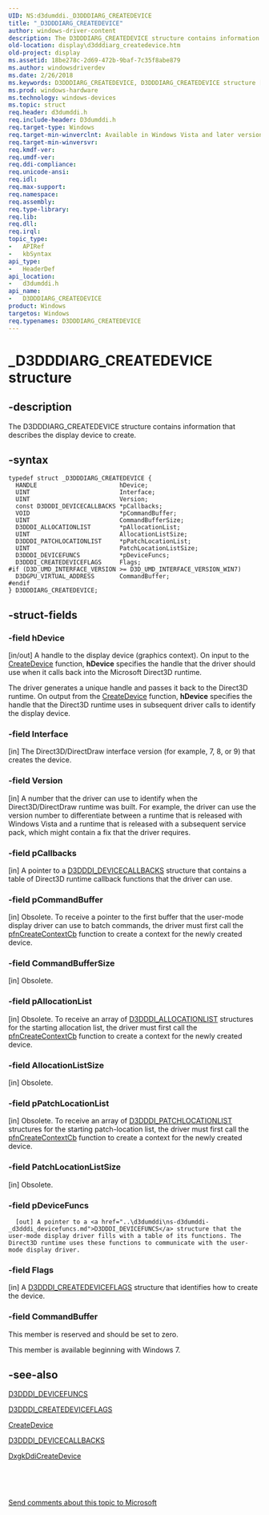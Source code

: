```yaml
---
UID: NS:d3dumddi._D3DDDIARG_CREATEDEVICE
title: "_D3DDDIARG_CREATEDEVICE"
author: windows-driver-content
description: The D3DDDIARG_CREATEDEVICE structure contains information that describes the display device to create.
old-location: display\d3dddiarg_createdevice.htm
old-project: display
ms.assetid: 18be278c-2d69-472b-9baf-7c35f8abe879
ms.author: windowsdriverdev
ms.date: 2/26/2018
ms.keywords: D3DDDIARG_CREATEDEVICE, D3DDDIARG_CREATEDEVICE structure [Display Devices], UMDisplayDriver_param_Structs_42cad924-5200-4737-9d17-4464767f9e93.xml, _D3DDDIARG_CREATEDEVICE, d3dumddi/D3DDDIARG_CREATEDEVICE, display.d3dddiarg_createdevice
ms.prod: windows-hardware
ms.technology: windows-devices
ms.topic: struct
req.header: d3dumddi.h
req.include-header: D3dumddi.h
req.target-type: Windows
req.target-min-winverclnt: Available in Windows Vista and later versions of the Windows operating systems.
req.target-min-winversvr: 
req.kmdf-ver: 
req.umdf-ver: 
req.ddi-compliance: 
req.unicode-ansi: 
req.idl: 
req.max-support: 
req.namespace: 
req.assembly: 
req.type-library: 
req.lib: 
req.dll: 
req.irql: 
topic_type:
-	APIRef
-	kbSyntax
api_type:
-	HeaderDef
api_location:
-	d3dumddi.h
api_name:
-	D3DDDIARG_CREATEDEVICE
product: Windows
targetos: Windows
req.typenames: D3DDDIARG_CREATEDEVICE
---
```


# _D3DDDIARG_CREATEDEVICE structure


## -description


The D3DDDIARG_CREATEDEVICE structure contains information that describes the display device to create.


## -syntax


````
typedef struct _D3DDDIARG_CREATEDEVICE {
  HANDLE                       hDevice;
  UINT                         Interface;
  UINT                         Version;
  const D3DDDI_DEVICECALLBACKS *pCallbacks;
  VOID                         *pCommandBuffer;
  UINT                         CommandBufferSize;
  D3DDDI_ALLOCATIONLIST        *pAllocationList;
  UINT                         AllocationListSize;
  D3DDDI_PATCHLOCATIONLIST     *pPatchLocationList;
  UINT                         PatchLocationListSize;
  D3DDDI_DEVICEFUNCS           *pDeviceFuncs;
  D3DDDI_CREATEDEVICEFLAGS     Flags;
#if (D3D_UMD_INTERFACE_VERSION >= D3D_UMD_INTERFACE_VERSION_WIN7)
  D3DGPU_VIRTUAL_ADDRESS       CommandBuffer;
#endif 
} D3DDDIARG_CREATEDEVICE;
````


## -struct-fields




### -field hDevice

[in/out] A handle to the display device (graphics context). On input to the <a href="..\d3dumddi\nc-d3dumddi-pfnd3dddi_createdevice.md">CreateDevice</a> function, <b>hDevice</b> specifies the handle that the driver should use when it calls back into the Microsoft Direct3D runtime. 

The driver generates a unique handle and passes it back to the Direct3D runtime. On output from the <a href="..\d3dumddi\nc-d3dumddi-pfnd3dddi_createdevice.md">CreateDevice</a> function, <b>hDevice</b> specifies the handle that the Direct3D runtime uses in subsequent driver calls to identify the display device.


### -field Interface

[in] The Direct3D/DirectDraw interface version (for example, 7, 8, or 9) that creates the device. 


### -field Version

[in] A number that the driver can use to identify when the Direct3D/DirectDraw runtime was built. For example, the driver can use the version number to differentiate between a runtime that is released with Windows Vista and a runtime that is released with a subsequent service pack, which might contain a fix that the driver requires. 


### -field pCallbacks

[in] A pointer to a <a href="..\d3dumddi\ns-d3dumddi-_d3dddi_devicecallbacks.md">D3DDDI_DEVICECALLBACKS</a> structure that contains a table of Direct3D runtime callback functions that the driver can use.


### -field pCommandBuffer

[in] Obsolete. To receive a pointer to the first buffer that the user-mode display driver can use to batch commands, the driver must first call the <a href="https://msdn.microsoft.com/f3f5d6bc-3bc6-4214-830a-cffff01069cc">pfnCreateContextCb</a> function to create a context for the newly created device.


### -field CommandBufferSize

[in] Obsolete.


### -field pAllocationList

[in] Obsolete. To receive an array of <a href="..\d3dukmdt\ns-d3dukmdt-_d3dddi_allocationlist.md">D3DDDI_ALLOCATIONLIST</a> structures for the starting allocation list, the driver must first call the <a href="https://msdn.microsoft.com/f3f5d6bc-3bc6-4214-830a-cffff01069cc">pfnCreateContextCb</a> function to create a context for the newly created device.


### -field AllocationListSize

[in] Obsolete.


### -field pPatchLocationList

[in] Obsolete. To receive an array of <a href="..\d3dukmdt\ns-d3dukmdt-_d3dddi_patchlocationlist.md">D3DDDI_PATCHLOCATIONLIST</a> structures for the starting patch-location list, the driver must first call the <a href="https://msdn.microsoft.com/f3f5d6bc-3bc6-4214-830a-cffff01069cc">pfnCreateContextCb</a> function to create a context for the newly created device.


### -field PatchLocationListSize

[in] Obsolete.


### -field pDeviceFuncs


      [out] A pointer to a <a href="..\d3dumddi\ns-d3dumddi-_d3dddi_devicefuncs.md">D3DDDI_DEVICEFUNCS</a> structure that the user-mode display driver fills with a table of its functions. The Direct3D runtime uses these functions to communicate with the user-mode display driver.
     


### -field Flags

[in] A <a href="..\d3dumddi\ns-d3dumddi-_d3dddi_createdeviceflags.md">D3DDDI_CREATEDEVICEFLAGS</a> structure that identifies how to create the device. 


### -field CommandBuffer

This member is reserved and should be set to zero.

This member is available beginning with Windows 7.


## -see-also

<a href="..\d3dumddi\ns-d3dumddi-_d3dddi_devicefuncs.md">D3DDDI_DEVICEFUNCS</a>



<a href="..\d3dumddi\ns-d3dumddi-_d3dddi_createdeviceflags.md">D3DDDI_CREATEDEVICEFLAGS</a>



<a href="..\d3dumddi\nc-d3dumddi-pfnd3dddi_createdevice.md">CreateDevice</a>



<a href="..\d3dumddi\ns-d3dumddi-_d3dddi_devicecallbacks.md">D3DDDI_DEVICECALLBACKS</a>



<a href="..\d3dkmddi\nc-d3dkmddi-dxgkddi_createdevice.md">DxgkDdiCreateDevice</a>



 

 

<a href="mailto:wsddocfb@microsoft.com?subject=Documentation%20feedback [display\display]:%20D3DDDIARG_CREATEDEVICE structure%20 RELEASE:%20(2/26/2018)&amp;body=%0A%0APRIVACY STATEMENT%0A%0AWe use your feedback to improve the documentation. We don't use your email address for any other purpose, and we'll remove your email address from our system after the issue that you're reporting is fixed. While we're working to fix this issue, we might send you an email message to ask for more info. Later, we might also send you an email message to let you know that we've addressed your feedback.%0A%0AFor more info about Microsoft's privacy policy, see http://privacy.microsoft.com/en-us/default.aspx." title="Send comments about this topic to Microsoft">Send comments about this topic to Microsoft</a>

